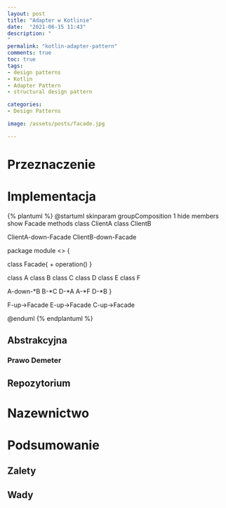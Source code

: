 ```yaml
---
layout: post
title: "Adapter w Kotlinie"
date:  "2021-06-15 11:43"
description: "
"
permalink: "kotlin-adapter-pattern"
comments: true
toc: true
tags:
- design patterns
- Kotlin
- Adapter Pattern
- structural design pattern

categories:
- Design Patterns

image: /assets/posts/facade.jpg

---
```


# Przeznaczenie

# Implementacja

{% plantuml %}
@startuml
skinparam groupComposition 1
hide members
show Facade methods
class ClientA
class ClientB
  
ClientA-down-Facade
ClientB-down-Facade

package module <<Node>> {

class Facade{
	+ operation()
  }

class A
class B
class C
class D
class E
class F

A-down-*B
B-*C
D-*A
A-*F
D-*B
}

F-up->Facade
E-up->Facade
C-up->Facade

@enduml
{% endplantuml %}

## Abstrakcyjna

### Prawo Demeter

## Repozytorium

# Nazewnictwo

# Podsumowanie

## Zalety

## Wady